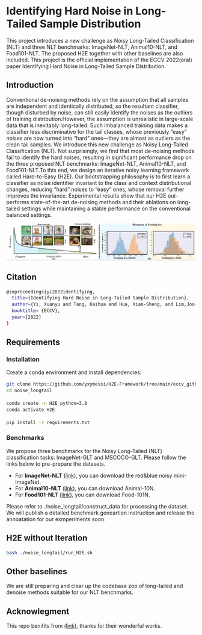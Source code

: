 # Identifying Hard Noise in Long-Tailed Sample Distribution
This project introduces a new challenge as Noisy Long-Tailed Classification (NLT) and three NLT benchmarks: ImageNet-NLT, Animal10-NLT, and Food101-NLT. The proposed H2E together with other baselines are also included. This project is the official implementation of the ECCV 2022(oral) paper Identifying Hard Noise in Long-Tailed Sample Distribution.


## Introduction
Conventional de-noising methods rely on the assumption that all samples are independent and identically distributed, so the resultant classifier, though disturbed by noise, can still easily identify the noises as the outliers of training distribution.However, the assumption is unrealistic in large-scale data that is inevitably long-tailed. Such imbalanced training data makes a classifier less discriminative for the tail classes, whose previously “easy” noises are now turned into “hard” ones—they are almost as outliers as the clean tail samples. We introduce this new challenge as Noisy Long-Tailed Classification (NLT). Not surprisingly, we find that most de-noising methods fail to identify the hard noises, resulting in significant performance drop on the three proposed NLT benchmarks: ImageNet-NLT, Animal10-NLT, and Food101-NLT.To this end, we design an iterative noisy learning framework called Hard-to-Easy (H2E). Our bootstrapping philosophy is to first learn a classifier as noise identifier invariant to the class and context distributional changes, reducing “hard” noises to “easy” ones, whose removal further improves the invariance. Experimental results show that our H2E out-performs state-of-the-art de-noising methods and their ablations on long-tailed settings while maintaining a stable performance on the conventional balanced settings.


<div align="center">
  <img src="./figure1.png"/>
</div>


## Citation
```bash
@inproceedings{yi2022identifying,
  title={Identifying Hard Noise in Long-Tailed Sample Distribution},
  author={Yi, Xuanyu and Tang, Kaihua and Hua, Xian-Sheng, and Lim,Joo-Hwee and Zhang, Hanwang},
  booktitle= {ECCV},
  year={2022}
}
```


## Requirements

### Installation
Create a conda environment and install dependencies:

```bash
git clone https://github.com/yxymessi/H2E-Framework/tree/main/eccv_github
cd noise_longtail

conda create -n H2E python=3.8
conda activate H2E

pip install -r requirements.txt

```

### Benchmarks

We propose three benchmarks for the Noisy Long-Tailed (NLT) classification tasks: ImageNet-GLT and MSCOCO-GLT. Please follow the  links below to pre-prepare the datasets.
- For **ImageNet-NLT** [(link)](http://www.lujiang.info/cnlw.html), you can download the red&blue noisy mini-ImageNet.
- For **Animal10-NLT** [(link)](https://dm.kaist.ac.kr/datasets/animal-10n/), you can download Animal-10N.
- For **Food101-NLT** [(link)](https://kuanghuei.github.io/Food-101N/), you can download Food-101N.

Please refer to ./noise_longtail/construct_data for processing the dataset. We will publish a detailed benchmark geneartion instruction and release the annoatation for our exmperiments soon.


## H2E without Iteration

```bash 
bash ./noise_longtail/run_H2E.sh

```
## Other baselines
We are still preparing and clear up the codebase zoo of long-tailed and denoise methods suitable for our NLT benchmarks.

## Acknowlegment
This repo benifits from [(link)](https://github.com/filipe-research/tutorial_noisylabels), thanks for their wonderful works.


